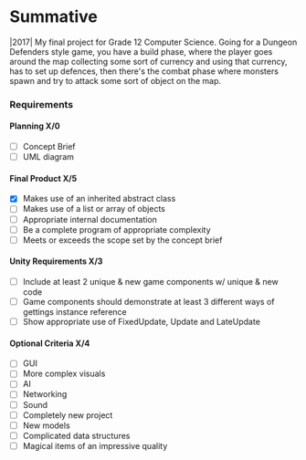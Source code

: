 # Summative
|2017| My final project for Grade 12 Computer Science. Going for a Dungeon Defenders style game, you have a build phase, 
where the player goes around the map collecting some sort of currency and using that currency, has to set up defences, then
there's the combat phase where monsters spawn and try to attack some sort of object on the map.

### Requirements
#### Planning X/0
- [ ] Concept Brief
- [ ] UML diagram 

#### Final Product X/5
- [x] Makes use of an inherited abstract class
- [ ] Makes use of a list or array of objects
- [ ] Appropriate internal documentation
- [ ] Be a complete program of appropriate complexity
- [ ] Meets or exceeds the scope set by the concept brief

#### Unity Requirements X/3
- [ ] Include at least 2 unique & new game components w/ unique & new code
- [ ] Game components should demonstrate at least 3 different ways of gettings instance reference
- [ ] Show appropriate use of FixedUpdate, Update and LateUpdate

#### Optional Criteria X/4
- [ ] GUI
- [ ] More complex visuals
- [ ] AI
- [ ] Networking
- [ ] Sound
- [ ] Completely new project
- [ ] New models
- [ ] Complicated data structures
- [ ] Magical items of an impressive quality
